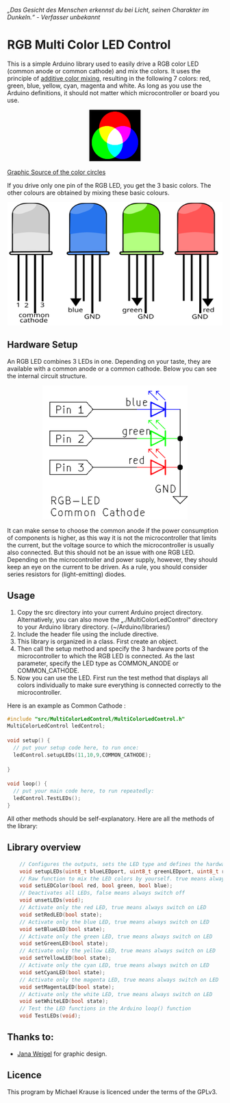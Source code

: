 *„Das Gesicht des Menschen erkennst du bei Licht, seinen Charakter im Dunkeln.“ - Verfasser unbekannt*

# RGB Multi Color LED Control

This is a simple Arduino library used to easily drive a RGB color LED (common anode or common cathode) and mix the colors.
It uses the principle of [additive color mixing](https://en.wikipedia.org/wiki/Additive_color), resulting in the following 7 colors: red, green, blue, yellow, cyan, magenta and white.
As long as you use the Arduino definitions, it should not matter which microcontroller or board you use.

<p align="center">
  <img width="120" height="120" src="Figures/additive_mixing_example.svg">
</p>

[Graphic Source of the color circles](https://de.wikipedia.org/wiki/Datei:Synthese%2B.svg)


If you drive only one pin of the RGB LED, you get the 3 basic colors. The other colours are obtained by mixing these basic colours.
<p align="center">
  <img width="504" height="288" src="Figures/RGB_LED.svg">
</p>

## Hardware Setup

An RGB LED combines 3 LEDs in one. Depending on your taste, they are available with a common anode or a common cathode.
Below you can see the internal circuit structure.
<p align="center">
  <img width="340" height="313" src="Figures/schematic_RGB_LED.png">
</p>

It can make sense to choose the common anode if the power consumption of components is higher, as this way it is not the microcontroller that limits the current, but the voltage source to which the microcontroller is usually also connected.
But this should not be an issue with one RGB LED. Depending on the microcontroller and power supply, however, they should keep an eye on the current to be driven. As a rule, you should consider series resistors for (light-emitting) diodes.

## Usage
1. Copy the src directory into your current Arduino project directory. Alternatively, you can also move the „./MultiColorLedControl“ directory to your Arduino library directory. (~/Arduino/libraries/)
2. Include the header file using the include directive.
3. This library is organized in a class. First create an object.
4. Then call the setup method and specify the 3 hardware ports of the microcontroller to which the RGB LED is connected. As the last parameter, specify the LED type as COMMON_ANODE or COMMON_CATHODE.
5. Now you can use the LED. First run the test method that displays all colors individually to make sure everything is connected correctly to the microcontroller.


Here is an example as Common Cathode :

```C
#include "src/MultiColorLedControl/MultiColorLedControl.h"
MultiColorLedControl ledControl;

void setup() {
  // put your setup code here, to run once:
  ledControl.setupLEDs(11,10,9,COMMON_CATHODE);

}

void loop() {
  // put your main code here, to run repeatedly:
  ledControl.TestLEDs();
}
```

All other methods should be self-explanatory. Here are all the methods of the library:

## Library overview

```C
    // Configures the outputs, sets the LED type and defines the hardware ports based on their connection
    void setupLEDs(uint8_t blueLEDport, uint8_t greenLEDport, uint8_t redLEDport, LedType ledType);
    // Raw function to mix the LED colors by yourself. true means always switch on LED, independent of LED type (COMMON_ANODE/CATHODE)
    void setLEDColor(bool red, bool green, bool blue);
    // Deactivates all LEDs, false means always switch off
    void unsetLEDs(void);
    // Activate only the red LED, true means always switch on LED
    void setRedLED(bool state);
    // Activate only the blue LED, true means always switch on LED
    void setBlueLED(bool state);
    // Activate only the green LED, true means always switch on LED
    void setGreenLED(bool state);
    // Activate only the yellow LED, true means always switch on LED
    void setYellowLED(bool state);
    // Activate only the cyan LED, true means always switch on LED
    void setCyanLED(bool state);
    // Activate only the magenta LED, true means always switch on LED
    void setMagentaLED(bool state);
    // Activate only the white LED, true means always switch on LED
    void setWhiteLED(bool state);
    // Test the LED functions in the Arduino loop() function
    void TestLEDs(void);
```


## Thanks to:

- [Jana Weigel](https://janaweigel.wordpress.com/) for graphic design.

## Licence
This program by Michael Krause is licenced under the terms of the GPLv3.
